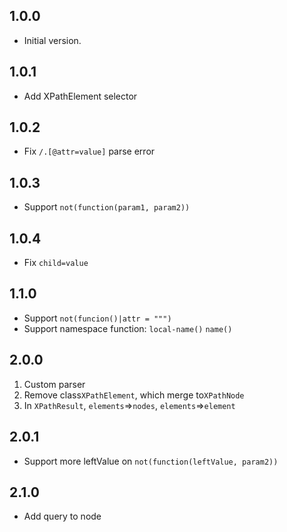 ## 1.0.0

- Initial version.


## 1.0.1
- Add XPathElement selector

## 1.0.2
- Fix `/.[@attr=value]` parse error

## 1.0.3
- Support `not(function(param1, param2))`

## 1.0.4
- Fix `child=value`

## 1.1.0
- Support `not(funcion()|attr = """)`
- Support namespace function: `local-name()` `name()`

## 2.0.0
1. Custom parser
2. Remove class`XPathElement`, which merge to`XPathNode`
3. In `XPathResult`, `elements`=>`nodes`, `elements`=>`element`

## 2.0.1
- Support more leftValue on `not(function(leftValue, param2))`

## 2.1.0
- Add query to node